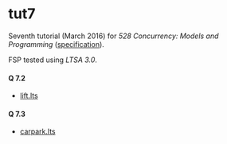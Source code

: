 # tut7

Seventh tutorial (March 2016) for _528 Concurrency: Models and Programming_ ([specification](spec.pdf)).

FSP tested using _LTSA 3.0_.

#### Q 7.2

- [lift.lts](lift.lts)

#### Q 7.3

- [carpark.lts](carpark.lts)
